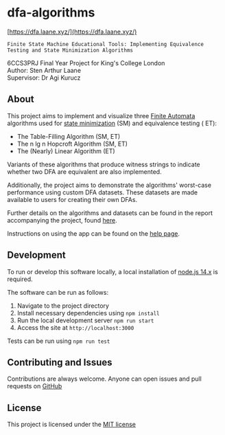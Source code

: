 # dfa-algorithms

[https://dfa.laane.xyz/](https://dfa.laane.xyz/)

```
Finite State Machine Educational Tools: Implementing Equivalence Testing and State Minimization Algorithms
```

6CCS3PRJ Final Year Project for King's College London  
Author: Sten Arthur Laane  
Supervisor: Dr Agi Kurucz

## About

This project aims to implement and visualize three [Finite Automata](https://en.wikipedia.org/wiki/Finite-state_machine)
algorithms used for [state minimization](https://en.wikipedia.org/wiki/DFA_minimization) (SM) and equivalence testing (
ET):

-   The Table-Filling Algorithm (SM, ET)
-   The n lg n Hopcroft Algorithm (SM, ET)
-   The (Nearly) Linear Algorithm (ET)

Variants of these algorithms that produce witness strings to indicate whether two DFA are equivalent are also
implemented.

Additionally, the project aims to demonstrate the algorithms' worst-case performance using custom DFA datasets. These
datasets are made available to users for creating their own DFAs.

Further details on the algorithms and datasets can be found in the report accompanying the project, found [here](public/report.pdf).

Instructions on using the app can be found on the [help page](src/components/Help.tsx).

## Development

To run or develop this software locally, a local installation of [node.js 14.x](https://nodejs.org/en/) is required.

The software can be run as follows:

1. Navigate to the project directory
2. Install necessary dependencies using `npm install`
3. Run the local development server `npm run start`
4. Access the site at `http://localhost:3000`

Tests can be run using `npm run test`

## Contributing and Issues

Contributions are always welcome. Anyone can open issues and
pull requests on [GitHub](https://github.com/StenAL/dfa-algorithms)

## License

This project is licensed under the [MIT license](LICENSE)
